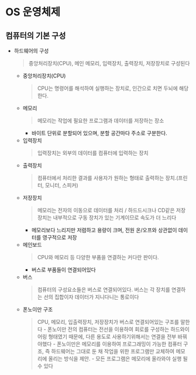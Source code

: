 # OS 운영체제

## 컴퓨터의 기본 구성
* 하드웨어의 구성
  > 중앙처리장치(CPU), 메인 메모리, 입력장치, 출력장치, 저장장치로 구성된다
  * 중앙처리장치(CPU)
    > CPU는 명령어를 해석하여 실행하는 장치로, 인간으로 치면 두뇌에 해당한다.
  * 메모리
    > 메모리는 작업에 필요한 프로그램과 데이터를 저장하는 장소
      - 바이트 단위로 분할되어 있으며, 분할 공간마다 주소로 구분한다.
  * 입력장치
    > 입력장치는 외부의 데이터를 컴퓨터에 입력하는 장치
  * 출력장치
    > 컴퓨터에서 처리한 결과를 사용자가 원하는 형태로 출력하는 장치.(프린터, 모니터, 스피커)
  * 저장장치
    > 메모리는 전자의 이동으로 데이터를 처리 / 하드드시크나 CD같은 저장장치는 내부적으로 구동 장치가 있는 기계이므로 속도가 더 느리다
      - 메모리보다 느리지만 저렴하고 용량이 크며, 전원 온/오프와 상관없이 데이터를 영구적으로 저장
  * 메인보드
    > CPU와 메모리 등 다양한 부품을 연결하는 커다란 판이다.
      - 버스로 부품들이 연결되어있다
  * 버스
    > 컴퓨터의 구성요소들은 버스로 연결되어있다. 버스는 각 장치를 연결하는 선의 집합이자 데이터가 지니다니는 통로이다
  * 폰노이만 구조
  	> CPU, 메모리, 입출력장치, 저장장치가 버스로 연결되어있는 구조를 말한다
  		- 폰노이만 전의 컴퓨터는 전선을 이용하여 회로를 구성하는 하드와이어링 형태였기 때문에, 다른 용도로 사용하기위해서는 연결을 전부 바꿔야했다
  		- 폰노이만은 메모리를 이용하여 프로그래밍이 가능한 컴퓨터 구조, 즉 하드웨어는 그대로 둔 채 작업을 위한 프로그램만 교체하여 메모리에 올리는 방식을 제안.
  		- 모든 프로그램은 메모리에 올라와야 실행 될 수 있다
    
